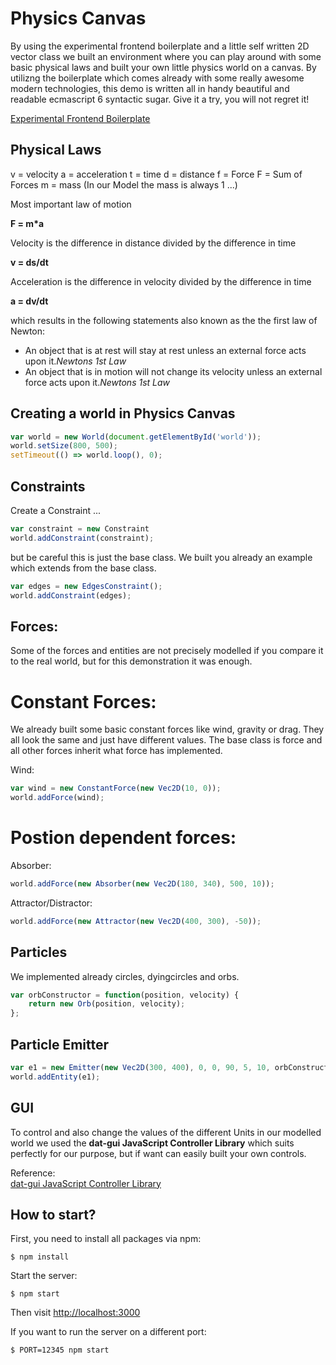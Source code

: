 # Physics Canvas 

By using the experimental frontend boilerplate and a little self written 2D vector class we built an environment where you can play around with some basic physical laws and built your own little physics world on a canvas. By utilizng the boilerplate which comes already with some really awesome modern technologies, this demo is written all in handy beautiful and readable ecmascript 6 syntactic sugar. Give it a try, you will not regret it!

[Experimental Frontend Boilerplate](https://github.com/rendro/experimental-frontend-boilerplate)

## Physical Laws

v = velocity
a = acceleration
t = time
d = distance
f = Force
F = Sum of Forces
m = mass (In our Model the mass is always 1 ...) 

Most important law of motion

**F = m*a**

Velocity is the difference in distance divided by the difference in time

**v = ds/dt**

Acceleration is the difference in velocity divided by the difference in time

**a = dv/dt**

which results in the following statements also known as the the first law of Newton:

* An object that is at rest will stay at rest unless an external force acts upon it.<cite>Newtons 1st Law </cite>
* An object that is in motion will not change its velocity unless an external force acts upon it.<cite>Newtons 1st Law </cite>

## Creating a world in Physics Canvas

```js
var world = new World(document.getElementById('world'));
world.setSize(800, 500);
setTimeout(() => world.loop(), 0);
```

## Constraints

Create a Constraint ...

```js
var constraint = new Constraint 
world.addConstraint(constraint);
```

but be careful this is just the base class. We built you already an example which extends from the base class.

```js
var edges = new EdgesConstraint();
world.addConstraint(edges);
```

## Forces:

Some of the forces and entities are not precisely modelled if you compare it to the real world, but for this demonstration it was enough.

# Constant Forces:

We already built some basic constant forces like wind, gravity or drag. They all look the same and just have different values. The base class is force and all other forces inherit what force has implemented.

Wind:

```js
var wind = new ConstantForce(new Vec2D(10, 0));
world.addForce(wind);
```

# Postion dependent forces:

Absorber:

```js
world.addForce(new Absorber(new Vec2D(180, 340), 500, 10));
```

Attractor/Distractor:

```js
world.addForce(new Attractor(new Vec2D(400, 300), -50));
```

## Particles

We implemented already circles, dyingcircles and orbs.

```js
var orbConstructor = function(position, velocity) {
    return new Orb(position, velocity);
};
```

## Particle Emitter

```js
var e1 = new Emitter(new Vec2D(300, 400), 0, 0, 90, 5, 10, orbConstructor);
world.addEntity(e1);
```

## GUI

To control and also change the values of the different Units in our modelled world we used the **dat-gui JavaScript Controller Library** which suits perfectly for our purpose, but if want can easily built your own controls.

Reference:  
[dat-gui JavaScript Controller Library](http://code.google.com/p/dat-gui)


## How to start?

First, you need to install all packages via npm:

```
$ npm install
```

Start the server:

```
$ npm start
```

Then visit [http://localhost:3000](http://localhost:3000)

If you want to run the server on a different port:

```
$ PORT=12345 npm start
```
